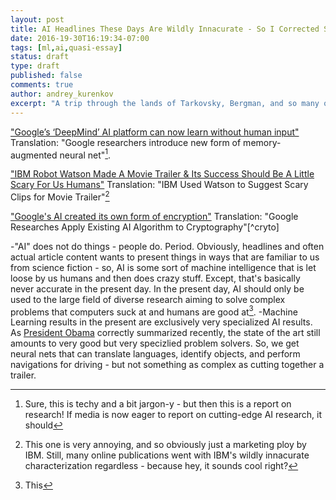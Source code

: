 ```yaml
---
layout: post
title: AI Headlines These Days Are Wildly Innacurate - So I Corrected Some
date: 2016-19-30T16:19:34-07:00
tags: [ml,ai,quasi-essay]
status: draft
type: draft
published: false
comments: true
author: andrey_kurenkov
excerpt: "A trip through the lands of Tarkovsky, Bergman, and so many others"
---
```


["Google’s ‘DeepMind’ AI platform can now learn without human input"](http://thenextweb.com/artificial-intelligence/2016/10/17/deepmind-ai-platform-can-now-learn-without-human-input/)
Translation: "Google researchers introduce new form of memory-augmented neural net"[^Google].

["IBM Robot Watson Made A Movie Trailer & Its Success Should Be A Little Scary For Us Humans"](http://www.digitalspy.com/movies/news/a806516/sci-fi-movie-morgans-new-trailer-was-made-by-ai-and-were-cancelling-the-machine-apocalypse/)
Translation: "IBM Used Watson to Suggest Scary Clips for Movie Trailer"[^IBM]

["Google's AI created its own form of encryption"](https://www.engadget.com/2016/10/28/google-ai-created-its-own-form-of-encryption/)
Translation: "Google Researches Apply Existing AI Algorithm to Cryptography"[^cryto]

-"AI" does not do things - people do. Period. Obviously, headlines and often actual article content wants to present things in ways that are familiar to us from science fiction - so, AI is some sort of machine intelligence that is let loose by us humans and then does crazy stuff. Except, that's basically never accurate in the present day. In the present day, AI should only be used to the large field of diverse research aiming to solve complex problems that computers suck at and humans are good at[^AI].
-Machine Learning results in the present are exclusively very specialized AI results. As [President Obama](https://www.wired.com/2016/10/president-obama-mit-joi-ito-interview/) correctly summarized recently, the state of the art still amounts to very good but very specizlied problem solvers. So, we get neural nets that can translate languages, identify objects, and perform navigations for driving - but not something as complex as cutting together a trailer. 

[^Google]: Sure, this is techy and a bit jargon-y - but then this is a report on research! If media is now eager to report on cutting-edge AI research, it should 
[^IBM]: This one is very annoying, and so obviously just a marketing ploy by IBM. Still, many online publications went with IBM's wildly innacurate characterization regardless - because hey, it sounds cool right? 
[^crypto]: The actual article here is impressively in depth and accurate, and makes no such claims.  
[^AI]: This 
